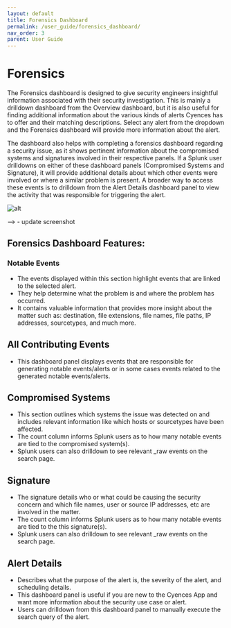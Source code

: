 ```yaml
---
layout: default
title: Forensics Dashboard 
permalink: /user_guide/forensics_dashboard/
nav_order: 3
parent: User Guide
---
```


# Forensics 
The Forensics dashboard is designed to give security engineers insightful information associated with their security investigation. This is mainly a drilldown dashboard from the Overview dashboard, but it is also useful for finding additional information about the various kinds of alerts Cyences has to offer and their matching descriptions. Select any alert from the dropdown and the Forensics dashboard will provide more information about the alert. 

The dashboard also helps with completing a forensics dashboard regarding a security issue, as it shows pertinent information about the compromised systems and signatures involved in their respective panels. If a Splunk user drilldowns on either of these dashboard panels (Compromised Systems and Signature), it will provide additional details about which other events were involved or where a similar problem is present. A broader way to access these events is to drilldown from the Alert Details dashboard panel to view the activity that was responsible for triggering the alert.


![alt](/assets/forensics_dashboard.png)

--> <TODO-Ahad> - update screenshot

## Forensics Dashboard Features:

### Notable Events
* The events displayed within this section highlight events that are linked to the selected alert. 
* They help determine what the problem is and where the problem has occurred.  
* It contains valuable information that provides more insight about the matter such as: destination, file extensions, file names, file paths, IP addresses, sourcetypes, and much more.

## All Contributing Events
* This dashboard panel displays events that are responsible for generating notable events/alerts or in some cases events related to the generated notable events/alerts.

## Compromised Systems
* This section outlines which systems the issue was detected on and includes relevant information like which hosts or sourcetypes have been affected.  
* The count column informs Splunk users as to how many notable events are tied to the compromised system(s). 
* Splunk users can also drilldown to see relevant _raw events on the search page.  

## Signature 
* The signature details who or what could be causing the security concern and which file names, user or source IP addresses, etc are involved in the matter. 
* The count column informs Splunk users as to how many notable events are tied to the this signature(s). 
* Splunk users can also drilldown to see relevant _raw events on the search page. 

## Alert Details 
* Describes what the purpose of the alert is, the severity of the alert, and scheduling details. 
* This dashboard panel is useful if you are new to the Cyences App and want more information about the security use case or alert.
* Users can drilldown from this dashboard panel to manually execute the search query of the alert.
